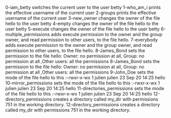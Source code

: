 0-iam_betty switches the current user to the user betty
1-who_am_i prints the effective username of the current user
2-groups prints the effective username of the current user
3-new_owner changes the owner of the file hello to the user betty
4-empty changes the owner of the file hello to the user betty
5-execute changes the owner of the file hello to the user betty
6-multiple_permissions adds execute permission to the owner and the group owner, and read permission to other users, to the file hello.
7-everybody adds execute permission to the owner and the group owner, and read permission to other users, to the file hello.
8-James_Bond sets the permission to the file hello: Owner: no permission at all, Group: no permission at all ,Other users: all the permissions
8-James_Bond sets the permission to the file hello: Owner: no permission at all, Group: no permission at all ,Other users: all the permissions
9-John_Doe sets the mode of the file hello to this :-rwxr-x-wx 1 julien julien 23 Sep 20 14:25 hello
10-mirror_permissions sets the mode of the file hello to this :-rwxr-x-wx 1 julien julien 23 Sep 20 14:25 hello
11-directories_permissions sets the mode of the file hello to this :-rwxr-x-wx 1 julien julien 23 Sep 20 14:25 hello
12-directory_permissions creates a directory called my_dir with permissions 751 in the working directory.
12-directory_permissions creates a directory called my_dir with permissions 751 in the working directory.
